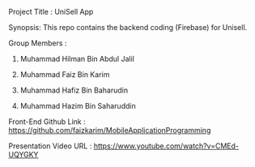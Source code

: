 Project Title : UniSell App

Synopsis: This repo contains the backend coding (Firebase) for Unisell.

Group Members :

1. Muhammad Hilman Bin Abdul Jalil

2. Muhammad Faiz Bin Karim

3. Muhammad Hafiz Bin Baharudin

4. Muhammad Hazim Bin Saharuddin


Front-End Github Link : https://github.com/faizkarim/MobileApplicationProgramming

Presentation Video URL : https://www.youtube.com/watch?v=CMEd-UQYGKY
